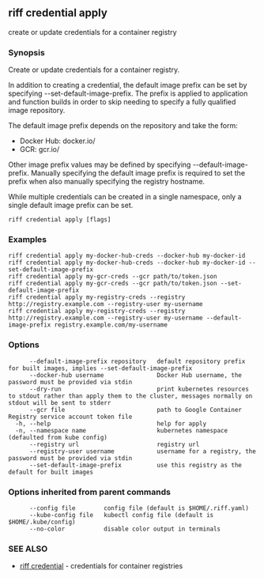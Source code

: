 ## riff credential apply

create or update credentials for a container registry

### Synopsis

Create or update credentials for a container registry.

In addition to creating a credential, the default image prefix can be set by
specifying --set-default-image-prefix. The prefix is applied to
application and function builds in order to skip needing to specify a fully
qualified image repository.

The default image prefix depends on the repository and take the form:
- Docker Hub: docker.io/<docker-user-name>
- GCR: gcr.io/<google-cloud-project-id>

Other image prefix values may be defined by specifying
--default-image-prefix. Manually specifying the default image
prefix is required to set the prefix when also manually specifying the registry
hostname.

While multiple credentials can be created in a single namespace, only a single
default image prefix can be set.

```
riff credential apply [flags]
```

### Examples

```
riff credential apply my-docker-hub-creds --docker-hub my-docker-id
riff credential apply my-docker-hub-creds --docker-hub my-docker-id --set-default-image-prefix
riff credential apply my-gcr-creds --gcr path/to/token.json
riff credential apply my-gcr-creds --gcr path/to/token.json --set-default-image-prefix
riff credential apply my-registry-creds --registry http://registry.example.com --registry-user my-username
riff credential apply my-registry-creds --registry http://registry.example.com --registry-user my-username --default-image-prefix registry.example.com/my-username
```

### Options

```
      --default-image-prefix repository   default repository prefix for built images, implies --set-default-image-prefix
      --docker-hub username               Docker Hub username, the password must be provided via stdin
      --dry-run                           print kubernetes resources to stdout rather than apply them to the cluster, messages normally on stdout will be sent to stderr
      --gcr file                          path to Google Container Registry service account token file
  -h, --help                              help for apply
  -n, --namespace name                    kubernetes namespace (defaulted from kube config)
      --registry url                      registry url
      --registry-user username            username for a registry, the password must be provided via stdin
      --set-default-image-prefix          use this registry as the default for built images
```

### Options inherited from parent commands

```
      --config file        config file (default is $HOME/.riff.yaml)
      --kube-config file   kubectl config file (default is $HOME/.kube/config)
      --no-color           disable color output in terminals
```

### SEE ALSO

* [riff credential](riff_credential.md)	 - credentials for container registries

